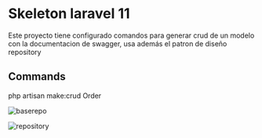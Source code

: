 # Skeleton laravel 11
Este proyecto tiene configurado comandos para generar crud de un modelo con la documentacion de swagger, usa además el patron de diseño repository


## Commands
php artisan make:crud Order


![baserepo](https://github.com/user-attachments/assets/f775d39a-2528-495d-a5d4-173c65c161f2)

![repository](https://github.com/user-attachments/assets/72082b7c-0e95-466f-8e3e-1f7e9ee44578)
